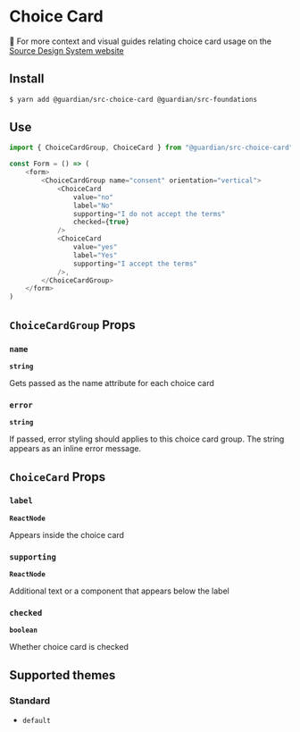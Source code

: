 # Choice Card

📣 For more context and visual guides relating choice card usage on the [Source Design System website](https://www.theguardian.design/2a1e5182b/p/65ffe9)

## Install

```sh
$ yarn add @guardian/src-choice-card @guardian/src-foundations
```

## Use

```js
import { ChoiceCardGroup, ChoiceCard } from "@guardian/src-choice-card"

const Form = () => (
    <form>
        <ChoiceCardGroup name="consent" orientation="vertical">
            <ChoiceCard
                value="no"
                label="No"
                supporting="I do not accept the terms"
                checked={true}
            />
            <ChoiceCard
                value="yes"
                label="Yes"
                supporting="I accept the terms"
            />,
        </ChoiceCardGroup>
    </form>
)
```

## `ChoiceCardGroup` Props

### `name`

**`string`**

Gets passed as the name attribute for each choice card

### `error`

**`string`**

If passed, error styling should applies to this choice card group. The string appears as an inline error message.

## `ChoiceCard` Props

### `label`

**`ReactNode`**

Appears inside the choice card

### `supporting`

**`ReactNode`**

Additional text or a component that appears below the label

### `checked`

**`boolean`**

Whether choice card is checked

## Supported themes

### Standard

-   `default`
